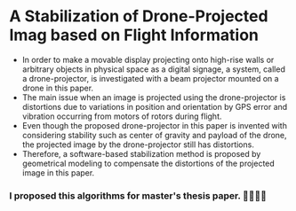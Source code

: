 # A Stabilization of Drone-Projected Imag based on Flight Information
- In order to make a movable display projecting onto high-rise walls or arbitrary objects in physical space as a digital signage, a system, called a drone-projector, is investigated with a beam projector mounted on a drone in this paper. 
- The main issue when an image is projected using the drone-projector is distortions due to variations in position and orientation by GPS error and vibration occurring from motors of rotors during flight. 
- Even though the proposed drone-projector in this paper is invented with considering stability such as center of gravity and payload of the drone, the projected image by the drone-projector still has distortions.
- Therefore, a software-based stabilization method is proposed by geometrical
modeling to compensate the distortions of the projected image in this paper.

### I proposed this algorithms for master's thesis paper. 📒📕📗📘

